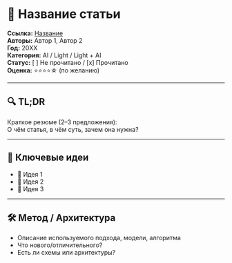 # 📝 Название статьи

**Ссылка:** [Название](https://link-to-article.com)  
**Авторы:** Автор 1, Автор 2  
**Год:** 20XX  
**Категория:** AI / Light / Light + AI  
**Статус:** [ ] Не прочитано / [x] Прочитано  
**Оценка:** ⭐️⭐️⭐️⭐️☆ (по желанию)

---

## 🔍 TL;DR

Краткое резюме (2–3 предложения):  
О чём статья, в чём суть, зачем она нужна?

---

## 🧠 Ключевые идеи

- 📌 Идея 1
- 📌 Идея 2
- 📌 Идея 3

---

## 🛠️ Метод / Архитектура

- Описание используемого подхода, модели, алгоритма
- Что нового/отличительного?
- Есть ли схемы или архитектуры?
